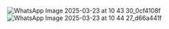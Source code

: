 ![WhatsApp Image 2025-03-23 at 10 43 30_0cf4108f](https://github.com/user-attachments/assets/91f4a23b-e18f-4c08-9917-2decb27246c0)
![WhatsApp Image 2025-03-23 at 10 44 27_d66a441f](https://github.com/user-attachments/assets/265906ed-d151-480b-9e20-b2f01976de53)

